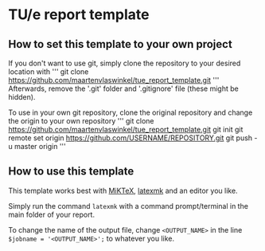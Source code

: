 # TU/e report template
## How to set this template to your own project
If you don't want to use git, simply clone the repository to your desired location with
'''
git clone https://github.com/maartenvlaswinkel/tue_report_template.git
'''
Afterwards, remove the '.git' folder and '.gitignore' file (these might be hidden).

To use in your own git repository, clone the original repository and change the origin to your own repository
'''
git clone https://github.com/maartenvlaswinkel/tue_report_template.git
git init
git remote set origin https://github.com/USERNAME/REPOSITORY.git
git push -u master origin
'''

## How to use this template
This template works best with [MiKTeX](https://miktex.org/), [latexmk](https://ctan.org/pkg/latexmk) and an editor you like.

Simply run the command `latexmk` with a command prompt/terminal in the main folder of your report.

To change the name of the output file, change `<OUTPUT_NAME>` in the line `$jobname = '<OUTPUT_NAME>';` to whatever you like.
